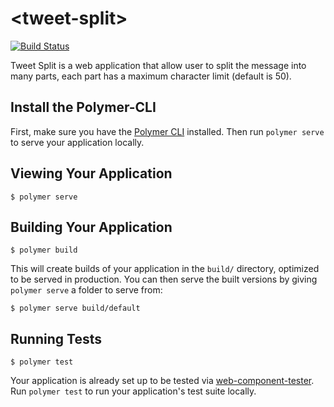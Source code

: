 # \<tweet-split\>
[![Build Status](https://travis-ci.org/nguyenhuedang/tweet-split.svg?branch=master)](https://travis-ci.org/nguyenhuedang/tweet-split)

Tweet Split is a web application that allow user to split the message into many parts, each part has a maximum character limit (default is 50).

## Install the Polymer-CLI

First, make sure you have the [Polymer CLI](https://www.npmjs.com/package/polymer-cli) installed. Then run `polymer serve` to serve your application locally.

## Viewing Your Application

```
$ polymer serve
```

## Building Your Application

```
$ polymer build
```

This will create builds of your application in the `build/` directory, optimized to be served in production. You can then serve the built versions by giving `polymer serve` a folder to serve from:

```
$ polymer serve build/default
```

## Running Tests

```
$ polymer test
```

Your application is already set up to be tested via [web-component-tester](https://github.com/Polymer/web-component-tester). Run `polymer test` to run your application's test suite locally.
